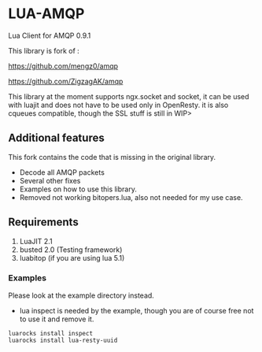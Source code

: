 # LUA-AMQP

Lua Client for AMQP 0.9.1

This library is fork of : 

https://github.com/mengz0/amqp

https://github.com/ZigzagAK/amqp

This library at the moment supports ngx.socket and socket, it can be used with luajit and does not have to be used only in OpenResty. it is also cqueues compatible, though the SSL stuff is still in WIP>

## Additional features

This fork contains the code that is missing in the original library.

* Decode all AMQP packets
* Several other fixes
* Examples on how to use this library.
* Removed not working bitopers.lua, also not needed for my use case.

## Requirements

1. LuaJIT 2.1
2. busted 2.0 (Testing framework)
3. luabitop (if you are using lua 5.1)

### Examples

Please look at the example directory instead.

* lua inspect is needed by the example, though you are of course free not to use it and remove it.

```
luarocks install inspect
luarocks install lua-resty-uuid
```
